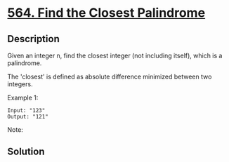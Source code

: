 # [564. Find the Closest Palindrome](https://leetcode.com/problems/find-the-closest-palindrome)

## Description

Given an integer n, find the closest integer (not including itself), which is a palindrome.

The 'closest' is defined as absolute difference minimized between two integers.

Example 1:

```
Input: "123"
Output: "121"
```



Note:



## Solution

